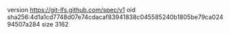 version https://git-lfs.github.com/spec/v1
oid sha256:4d1a1cd7748d07e74cdacaf83941838c045585240b1805be79ca02494507a284
size 3162
